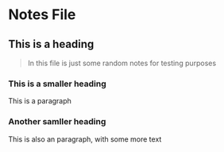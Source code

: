# Notes File

## This is a heading

> In this file is just some random notes for testing purposes

### This is a smaller heading

This is a paragraph

### Another samller heading

This is also an paragraph, with some more text
